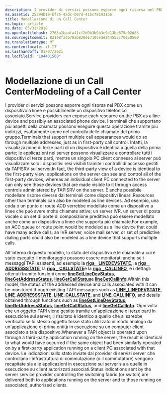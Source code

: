 ```yaml
---
description: I provider di servizi possono esporre ogni risorsa nel PBX come un dispositivo a linee e possibilmente un dispositivo telefonico associato.
ms.assetid: 25394b19-bf75-4adc-b07d-41bc781931b6
title: Modellazione di un Call Center
ms.topic: article
ms.date: 05/31/2018
ms.openlocfilehash: 2763a1baafa41cf2d9b3b9b3c9d13be675a02d83
ms.sourcegitcommit: 831e8f3db78ab820e1710cede244553c70e50500
ms.translationtype: MT
ms.contentlocale: it-IT
ms.lasthandoff: 01/07/2021
ms.locfileid: "104401568"
---
```

# <a name="modeling-of-a-call-center"></a><span data-ttu-id="6a56b-103">Modellazione di un Call Center</span><span class="sxs-lookup"><span data-stu-id="6a56b-103">Modeling of a Call Center</span></span>

<span data-ttu-id="6a56b-104">I provider di servizi possono esporre ogni risorsa nel PBX come un dispositivo a linee e possibilmente un dispositivo telefonico associato.</span><span class="sxs-lookup"><span data-stu-id="6a56b-104">Service providers can expose each resource on the PBX as a line device and possibly an associated phone device.</span></span> <span data-ttu-id="6a56b-105">I terminali che supportano più aspetti della chiamata possono eseguire questa operazione tramite più indirizzi, esattamente come nel controllo delle chiamate del primo gruppo.</span><span class="sxs-lookup"><span data-stu-id="6a56b-105">Terminals that support multiple call appearances would do so through multiple addresses, just as in first-party call control.</span></span> <span data-ttu-id="6a56b-106">Infatti, la visualizzazione di terze parti di un dispositivo è identica a quella della prima parte; le applicazioni nel server possono visualizzare e controllare tutti i dispositivi di terze parti, mentre un singolo PC client connesso al server può visualizzare solo i dispositivi resi visibili tramite i controlli di accesso gestiti da TAPISRV sul server.</span><span class="sxs-lookup"><span data-stu-id="6a56b-106">In fact, the third-party view of a device is identical to the first-party view; applications on the server can see and control all of the first-party devices, whereas an individual client PC connected to the server can only see those devices that are made visible to it through access controls administered by TAPISRV on the server.</span></span> <span data-ttu-id="6a56b-107">È anche possibile modellare risorse diverse dai terminali come dispositivi lineari.</span><span class="sxs-lookup"><span data-stu-id="6a56b-107">Resources other than terminals can also be modeled as line devices.</span></span> <span data-ttu-id="6a56b-108">Ad esempio, una coda o un punto di route ACD verrebbe modellato come un dispositivo a linee che può avere molte chiamate attive; un server IVR, un server di posta vocale o un set di porte di composizione predittiva può essere modellato anche come un dispositivo a linee che supporta più chiamate.</span><span class="sxs-lookup"><span data-stu-id="6a56b-108">For example, an ACD queue or route point would be modeled as a line device that could have many active calls; an IVR server, voice mail server, or set of predictive dialing ports could also be modeled as a line device that supports multiple calls.</span></span>

<span data-ttu-id="6a56b-109">All'interno di questo modello, lo stato del dispositivo e le chiamate a cui è stato eseguito il monitoraggio possono essere monitorati anche se i messaggi TAPI esistenti, ad esempio la [**riga \_ LINEDEVSTATE**](line-linedevstate.md), la [**riga \_ ADDRESSSTATE**](line-addressstate.md), la [**riga \_ CALLSTATE**](line-callstate.md)e la [**riga \_ CALLINFO**](line-callinfo.md), e i dettagli ottenuti tramite funzioni come [**lineGetLineDevStatus**](/windows/desktop/api/Tapi/nf-tapi-linegetlinedevstatus), [**lineGetAddressStatus**](/windows/desktop/api/Tapi/nf-tapi-linegetaddressstatus), [**lineGetCallStatus**](/windows/desktop/api/Tapi/nf-tapi-linegetcallstatus)e [**lineGetCallInfo**](/windows/desktop/api/Tapi/nf-tapi-linegetcallinfo).</span><span class="sxs-lookup"><span data-stu-id="6a56b-109">Within this model, the status of the addressed device and calls associated with it can be monitored though existing TAPI messages such as [**LINE\_LINEDEVSTATE**](line-linedevstate.md), [**LINE\_ADDRESSSTATE**](line-addressstate.md), [**LINE\_CALLSTATE**](line-callstate.md), and [**LINE\_CALLINFO**](line-callinfo.md), and details obtained through functions such as [**lineGetLineDevStatus**](/windows/desktop/api/Tapi/nf-tapi-linegetlinedevstatus), [**lineGetAddressStatus**](/windows/desktop/api/Tapi/nf-tapi-linegetaddressstatus), [**lineGetCallStatus**](/windows/desktop/api/Tapi/nf-tapi-linegetcallstatus), and [**lineGetCallInfo**](/windows/desktop/api/Tapi/nf-tapi-linegetcallinfo).</span></span> <span data-ttu-id="6a56b-110">Ogni volta che un oggetto TAPI viene gestito tramite un'applicazione di terze parti in esecuzione sul server, il risultato è identico a quello che si sarebbe verificato se lo stesso oggetto fosse stato utilizzato in modo analogo da un'applicazione di prima entità in esecuzione su un computer client associato a tale dispositivo.</span><span class="sxs-lookup"><span data-stu-id="6a56b-110">Whenever a TAPI object is operated upon through a third-party application running on the server, the result is identical to what would have occurred if the same object had been similarly operated on by a first-party application running on a client PC associated with that device.</span></span> <span data-ttu-id="6a56b-111">Le indicazioni sullo stato inviate dal provider di servizi server che controllano l'infrastruttura di commutazione (o il commutatore) vengono recapitate sia alle applicazioni in esecuzione sul server sia a quelle in esecuzione su client autorizzati associati.</span><span class="sxs-lookup"><span data-stu-id="6a56b-111">Status indications sent by the server service provider controlling the switching fabric (or switch) are delivered both to applications running on the server and to those running on associated, authorized clients.</span></span>

 

 



